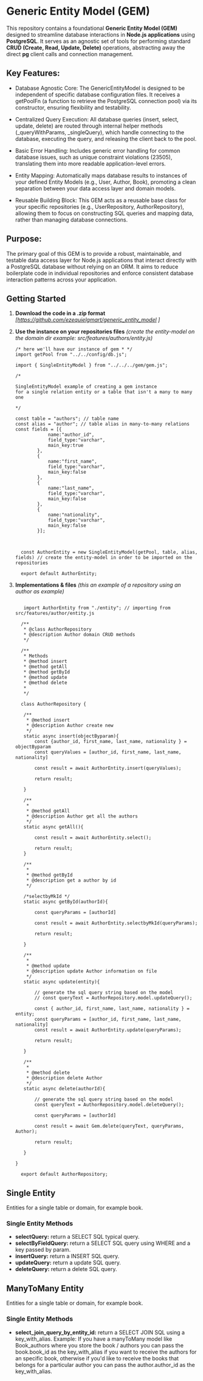 # Generic Entity Model (GEM)
This repository contains a foundational **Generic Entity Model (GEM)** designed to streamline database interactions in **Node.js applications** using **PostgreSQL**. It serves as an agnostic set of tools for performing standard **CRUD (Create, Read, Update, Delete)** operations, abstracting away the direct **pg** client calls and connection management.

## Key Features:

* Database Agnostic Core: The GenericEntityModel is designed to be independent of specific database configuration files. It receives a getPoolFn (a function to retrieve the PostgreSQL connection pool) via its constructor, ensuring flexibility and testability.

* Centralized Query Execution: All database queries (insert, select, update, delete) are routed through internal helper methods (_queryWithParams, _singleQuery), which handle connecting to the database, executing the query, and releasing the client back to the pool.

* Basic Error Handling: Includes generic error handling for common database issues, such as unique constraint violations (23505), translating them into more readable application-level errors.

* Entity Mapping: Automatically maps database results to instances of your defined Entity Models (e.g., User, Author, Book), promoting a clean separation between your data access layer and domain models.

* Reusable Building Block: This GEM acts as a reusable base class for your specific repositories (e.g., UserRepository, AuthorRepository), allowing them to focus on constructing SQL queries and mapping data, rather than managing database connections.

## Purpose:
The primary goal of this GEM is to provide a robust, maintainable, and testable data access layer for Node.js applications that interact directly with a PostgreSQL database without relying on an ORM. It aims to reduce boilerplate code in individual repositories and enforce consistent database interaction patterns across your application.

## Getting Started

1. **Download the code in a .zip format**
    *[https://github.com/ezequielgmart/generic_entity_model ]*

2. **Use the instance on your repositories files**
    *(create the entity-model on the domain dir example: src/features/authors/entity.js)*
    ```
    /* here we'll have our instance of gem * */
   import getPool from "../../config/db.js";
   
   import { SingleEntityModel } from "../../../gem/gem.js";

   /*

    SingleEntityModel example of creating a gem instance 
    for a single relation entity or a table that isn't a many to many one

   */ 

    const table = "authors"; // table name
    const alias = "author"; // table alias in many-to-many relations 
    const fields = [{
                name:"author_id",
                field_type:"varchar",
                main_key:true
            },
            {
                name:"first_name",
                field_type:"varchar",
                main_key:false
            },
            {
                name:"last_name",
                field_type:"varchar",
                main_key:false
            },
            {
                name:"nationality",
                field_type:"varchar",
                main_key:false
            }];



      const AuthorEntity = new SingleEntityModel(getPool, table, alias, fields) // create the entity-model in order to be imported on the repositories 
      
      export default AuthorEntity;
    ```
3. **Implementations & files**
    *(this an example of a repository using an author as example)*
    ```
       
       import AuthorEntity from "./entity"; // importing from src/features/author/entity.js
      
      /**
       * @class AuthorRepository
       * @description Author domain CRUD methods
       */
      
      /** 
       * Methods
       * @method insert
       * @method getAll
       * @method getById
       * @method update
       * @method delete
       * 
       */
      
      class AuthorRepository { 
   
       /**
        * @method insert
        * @description Author create new
        */
       static async insert(objectByparam){
           const {author_id, first_name, last_name, nationality } = objectByparam
           const queryValues = [author_id, first_name, last_name, nationality]
   
           const result = await AuthorEntity.insert(queryValues);
           
           return result;
   
       }
   
       /**
        * 
        * @method getAll
        * @description Author get all the authors 
        */
       static async getAll(){
           
           const result = await AuthorEntity.select();
           
           return result;
       }
   
       /**
        * 
        * @method getById
        * @description get a author by id
        */
   
       /*selectbyMkId */
       static async getById(authorId){
           
           const queryParams = [authorId]
           
           const result = await AuthorEntity.selectbyMkId(queryParams);
           
           return result;
           
       }
      
       /**
        * 
        * @method update
        * @description update Author information on file
        */
       static async update(entity){
         
           // generate the sql query string based on the model
           // const queryText = AuthorRepository.model.updateQuery();
   
           const { author_id, first_name, last_name, nationality } = entity;  
           const queryParams = [author_id, first_name, last_name, nationality]
           const result = await AuthorEntity.update(queryParams);
           
           return result;
           
       }
   
       /**
        * 
        * @method delete
        * @description delete Author
        */
       static async delete(authorId){
           
           // generate the sql query string based on the model
           const queryText = AuthorRepository.model.deleteQuery();
   
           const queryParams = [authorId]
           
           const result = await Gem.delete(queryText, queryParams, Author);
           
           return result;
   
       }
   
   }

      export default AuthorRepository;
    
    ```
   

## Single Entity 
Entities for a single table or domain, for example book. 

### Single Entity Methods

* **selectQuery:** return a SELECT SQL typical query. 
* **selectByFieldQuery:** return a SELECT SQL query using WHERE and a key passed by param. 
* **insertQuery:** return a INSERT SQL query. 
* **updateQuery:** return a update SQL query. 
* **deleteQuery:** return a delete SQL query. 


## ManyToMany Entity 
Entities for a single table or domain, for example book. 

### Single Entity Methods

* **select_join_query_by_entity_id:** return a SELECT JOIN SQL using a key_with_alias. Example: If you have a manyToMany model like Book_authors where you store the book / authors you can pass the book.book_id as the key_with_alias if you want to receive the authors for an specific book, otherwise if you'd like to receive the books that belongs for a particular author you can pass the author.author_id as the key_with_alias.  
